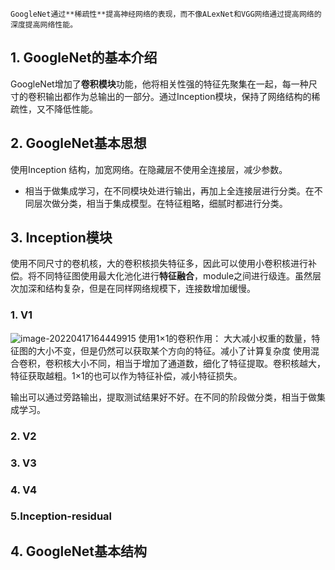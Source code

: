 	GoogleNet通过**稀疏性**提高神经网络的表现，而不像ALexNet和VGG网络通过提高网络的深度提高网络性能。

##	1. GoogleNet的基本介绍

​	GoogleNet增加了**卷积模块**功能，他将相关性强的特征先聚集在一起，每一种尺寸的卷积输出都作为总输出的一部分。通过Inception模块，保持了网络结构的稀疏性，又不降低性能。

##	2. GoogleNet基本思想
  使用Inception 结构，加宽网络。在隐藏层不使用全连接层，减少参数。
  - 相当于做集成学习，在不同模块处进行输出，再加上全连接层进行分类。在不同层次做分类，相当于集成模型。在特征粗略，细腻时都进行分类。

##	3. Inception模块
  使用不同尺寸的卷机核，大的卷积核损失特征多，因此可以使用小卷积核进行补偿。将不同特征图使用最大化池化进行**特征融合**，module之间进行级连。虽然层次加深和结构复杂，但是在同样网络规模下，连接数增加缓慢。

### 1. V1

![image-20220417164449915](C:\Users\23860\AppData\Roaming\Typora\typora-user-images\image-20220417164449915.png)
使用1×1的卷积作用：
大大减小权重的数量，特征图的大小不变，但是仍然可以获取某个方向的特征。减小了计算复杂度
使用混合卷积，卷积核大小不同，相当于增加了通道数，细化了特征提取。卷积核越大，特征获取越粗。1×1的也可以作为特征补偿，减小特征损失。

输出可以通过旁路输出，提取测试结果好不好。在不同的阶段做分类，相当于做集成学习。

### 2. V2

### 3. V3

###  4. V4

### 5.Inception-residual



##	4. GoogleNet基本结构


